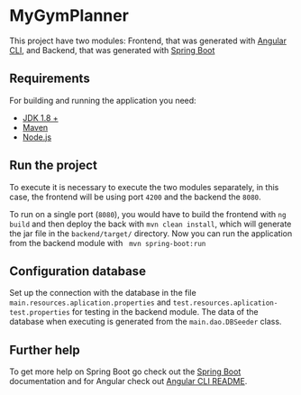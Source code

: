 # MyGymPlanner

This project have two modules: Frontend, that was generated with [Angular CLI](https://github.com/angular/angular-cli), 
and Backend, that was generated with [Spring Boot](https://spring.io/projects/spring-boot)

## Requirements

For building and running the application you need:

- [JDK 1.8 +](http://www.oracle.com/technetwork/java/javase/downloads/jdk8-downloads-2133151.html)
- [Maven](https://maven.apache.org)
- [Node.js](https://nodejs.org/en/)

## Run the project
To execute it is necessary to execute the two modules separately, in this case, the frontend will be using port `4200` and the backend the `8080`.

To run on a single port (`8080`), you would have to build the frontend with `ng build`  and then deploy the back with `mvn clean install`, 
which will generate the jar file in the `backend/target/` directory. 
Now you can run the application from the backend module with ` mvn spring-boot:run`

## Configuration database

Set up the connection with the database in the file `main.resources.aplication.properties` and
 `test.resources.aplication-test.properties` for testing in the backend module.
The data of the database when executing is generated from the `main.dao.DBSeeder` class.


## Further help

To get more help on Spring Boot go check out the [Spring Boot](https://spring.io/projects/spring-boot) documentation
and for Angular check out [Angular CLI README](https://github.com/angular/angular-cli/blob/master/README.md).
